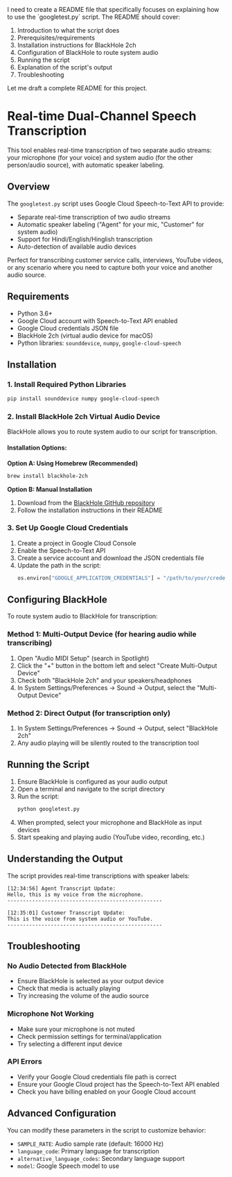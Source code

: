 <think>
I need to create a README file that specifically focuses on explaining how to use the `googletest.py` script. The README should cover:

1. Introduction to what the script does
2. Prerequisites/requirements
3. Installation instructions for BlackHole 2ch
4. Configuration of BlackHole to route system audio
5. Running the script
6. Explanation of the script's output
7. Troubleshooting

Let me draft a complete README for this project.
</think>

# Real-time Dual-Channel Speech Transcription

This tool enables real-time transcription of two separate audio streams: your microphone (for your voice) and system audio (for the other person/audio source), with automatic speaker labeling.

## Overview

The `googletest.py` script uses Google Cloud Speech-to-Text API to provide:

- Separate real-time transcription of two audio streams
- Automatic speaker labeling ("Agent" for your mic, "Customer" for system audio)
- Support for Hindi/English/Hinglish transcription
- Auto-detection of available audio devices

Perfect for transcribing customer service calls, interviews, YouTube videos, or any scenario where you need to capture both your voice and another audio source.

## Requirements

- Python 3.6+
- Google Cloud account with Speech-to-Text API enabled
- Google Cloud credentials JSON file
- BlackHole 2ch (virtual audio device for macOS)
- Python libraries: `sounddevice`, `numpy`, `google-cloud-speech`

## Installation

### 1. Install Required Python Libraries

```bash
pip install sounddevice numpy google-cloud-speech
```

### 2. Install BlackHole 2ch Virtual Audio Device

BlackHole allows you to route system audio to our script for transcription.

#### Installation Options:

**Option A: Using Homebrew (Recommended)**
```bash
brew install blackhole-2ch
```

**Option B: Manual Installation**
1. Download from the [BlackHole GitHub repository](https://github.com/ExistentialAudio/BlackHole)
2. Follow the installation instructions in their README

### 3. Set Up Google Cloud Credentials

1. Create a project in Google Cloud Console
2. Enable the Speech-to-Text API
3. Create a service account and download the JSON credentials file
4. Update the path in the script:
   ```python
   os.environ["GOOGLE_APPLICATION_CREDENTIALS"] = "/path/to/your/credentials.json"
   ```

## Configuring BlackHole

To route system audio to BlackHole for transcription:

### Method 1: Multi-Output Device (for hearing audio while transcribing)

1. Open "Audio MIDI Setup" (search in Spotlight)
2. Click the "+" button in the bottom left and select "Create Multi-Output Device"
3. Check both "BlackHole 2ch" and your speakers/headphones
4. In System Settings/Preferences → Sound → Output, select the "Multi-Output Device"

### Method 2: Direct Output (for transcription only)

1. In System Settings/Preferences → Sound → Output, select "BlackHole 2ch"
2. Any audio playing will be silently routed to the transcription tool

## Running the Script

1. Ensure BlackHole is configured as your audio output
2. Open a terminal and navigate to the script directory
3. Run the script:
   ```bash
   python googletest.py
   ```
4. When prompted, select your microphone and BlackHole as input devices
5. Start speaking and playing audio (YouTube video, recording, etc.)

## Understanding the Output

The script provides real-time transcriptions with speaker labels:

```
[12:34:56] Agent Transcript Update:
Hello, this is my voice from the microphone.
--------------------------------------------------

[12:35:01] Customer Transcript Update:
This is the voice from system audio or YouTube.
--------------------------------------------------
```

## Troubleshooting

### No Audio Detected from BlackHole
- Ensure BlackHole is selected as your output device
- Check that media is actually playing
- Try increasing the volume of the audio source

### Microphone Not Working
- Make sure your microphone is not muted
- Check permission settings for terminal/application
- Try selecting a different input device

### API Errors
- Verify your Google Cloud credentials file path is correct
- Ensure your Google Cloud project has the Speech-to-Text API enabled
- Check you have billing enabled on your Google Cloud account

## Advanced Configuration

You can modify these parameters in the script to customize behavior:

- `SAMPLE_RATE`: Audio sample rate (default: 16000 Hz)
- `language_code`: Primary language for transcription
- `alternative_language_codes`: Secondary language support
- `model`: Google Speech model to use
